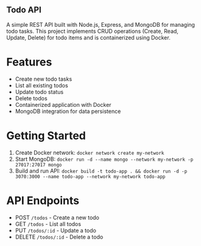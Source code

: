 ## Todo API

A simple REST API built with Node.js, Express, and MongoDB for managing todo tasks. This project implements CRUD operations (Create, Read, Update, Delete) for todo items and is containerized using Docker.

# Features
- Create new todo tasks
- List all existing todos
- Update todo status
- Delete todos
- Containerized application with Docker
- MongoDB integration for data persistence

# Getting Started
1. Create Docker network: `docker network create my-network`
2. Start MongoDB: `docker run -d --name mongo --network my-network -p 27017:27017 mongo`
3. Build and run API: `docker build -t todo-app . && docker run -d -p 3070:3000 --name todo-app --network my-network todo-app`

# API Endpoints
- POST `/todos` - Create a new todo
- GET `/todos` - List all todos
- PUT `/todos/:id` - Update a todo
- DELETE `/todos/:id` - Delete a todo
